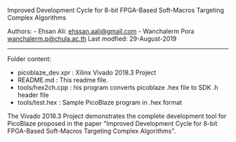 Improved Development Cycle for 8-bit FPGA-Based Soft-Macros Targeting Complex Algorithms

Authors: 	- Ehsan Ali:		ehssan.aali@gmail.com
				- Wanchalerm Pora	wanchalerm.p@chula.ac.th
Last modfied: 29-August-2019

-------------------------------------------------------------------------------

Folder content:

- picoblaze_dev.xpr 	: Xilinx Vivado 2018.3 Project
- README.md	    	: This readme file.
- tools/hex2ch.cpp  	: his program converts picoblaze .hex file to SDK .h header file 
- tools/test.hex			: Sample PicoBlaze program in .hex format

The Vivado 2018.3 Project demonstrates the complete development tool for PicoBlaze proposed in the paper "Improved Development Cycle for 8-bit FPGA-Based Soft-Macros Targeting Complex Algorithms".